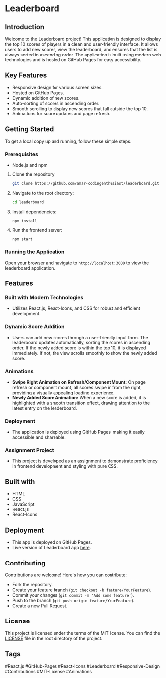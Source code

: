 # Leaderboard

## Introduction
Welcome to the Leaderboard project! This application is designed to display the top 10 scores of players in a clean and user-friendly interface. It allows users to add new scores, view the leaderboard, and ensures that the list is always sorted in ascending order. The application is built using modern web technologies and is hosted on GitHub Pages for easy accessibility.

## Key Features
- Responsive design for various screen sizes.
- Hosted on GitHub Pages.
- Dynamic addition of new scores.
- Auto-sorting of scores in ascending order.
- Smooth scrolling to display new scores that fall outside the top 10.
- Animations for score updates and page refresh.

## Getting Started
To get a local copy up and running, follow these simple steps.

### Prerequisites
- Node.js and npm

1. Clone the repository:
   ```sh
   git clone https://github.com/amar-codingenthusiast/leaderboard.git
   ```
2. Navigate to the root directory:
   ```sh
   cd leaderboard
   ```
3. Install dependencies:
   ```sh
   npm install
   ```
4. Run the frontend server:
   ```sh
   npm start
   ```

### Running the Application
Open your browser and navigate to `http://localhost:3000` to view the leaderboard application.

## Features

### Built with Modern Technologies
- Utilizes React.js, React-Icons, and CSS for robust and efficient development.

### Dynamic Score Addition
- Users can add new scores through a user-friendly input form. The leaderboard updates automatically, sorting the scores in ascending order. If the newly added score is within the top 10, it is displayed immediately. If not, the view scrolls smoothly to show the newly added score.

### Animations
- **Swipe Right Animation on Refresh/Component Mount:** On page refresh or component mount, all scores swipe in from the right, providing a visually appealing loading experience.
- **Newly Added Score Animation:** When a new score is added, it is highlighted with a smooth transition effect, drawing attention to the latest entry on the leaderboard.

### Deployment
- The application is deployed using GitHub Pages, making it easily accessible and shareable.

### Assignment Project
- This project is developed as an assignment to demonstrate proficiency in frontend development and styling with pure CSS.

## Built with
- HTML
- CSS
- JavaScript
- React.js
- React-Icons

## Deployment
- This app is deployed on GitHub Pages.
- Live version of Leaderboard app [here](https://amar-codingenthusiast.github.io/leaderboard).

## Contributing
Contributions are welcome! Here's how you can contribute:
- Fork the repository.
- Create your feature branch (`git checkout -b feature/YourFeature`).
- Commit your changes (`git commit -m 'Add some feature'`).
- Push to the branch (`git push origin feature/YourFeature`).
- Create a new Pull Request.

## License
This project is licensed under the terms of the MIT license. You can find the [LICENSE](LICENSE) file in the root directory of the project.

## Tags
#React.js #GitHub-Pages #React-Icons #Leaderboard #Responsive-Design #Contributions #MIT-License #Animations

